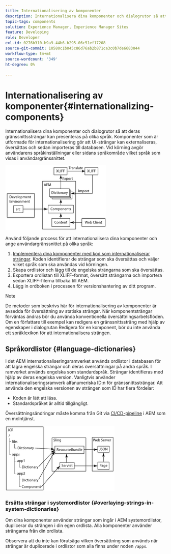 ```yaml
---
title: Internationalisering av komponenter
description: Internationalisera dina komponenter och dialogrutor så att deras gränssnittssträngar kan presenteras på olika språk
topic-tags: components
solution: Experience Manager, Experience Manager Sites
feature: Developing
role: Developer
exl-id: 0276b310-b9a9-44b6-b295-06c51ef17208
source-git-commit: 10580c1b045c86d76ab2b871ca3c0b7de6683044
workflow-type: tm+mt
source-wordcount: '349'
ht-degree: 0%

---
```


# Internationalisering av komponenter{#internationalizing-components}

Internationalisera dina komponenter och dialogrutor så att deras gränssnittssträngar kan presenteras på olika språk. Komponenter som är utformade för internationalisering gör att UI-strängar kan externaliseras, översättas och sedan importeras till databasen. Vid körning avgör användarens språkinställningar eller sidans språkområde vilket språk som visas i användargränssnittet.

![i18n-components-1.png](/help/implementing/developing/extending/assets/i18n-comp1.png)

Använd följande process för att internationalisera dina komponenter och ange användargränssnittet på olika språk:

1. [Implementera dina komponenter med kod som internationaliserar strängar](/help/implementing/developing/extending/i18n/dev.md). Koden identifierar de strängar som ska översättas och väljer vilket språk som ska användas vid körningen.
1. Skapa ordlistor och lägg till de engelska strängarna som ska översättas.
1. Exportera ordlistan till XLIFF-format, översätt strängarna och importera sedan XLIFF-filerna tillbaka till AEM.
1. Lägg in ordboken i processen för versionshantering av ditt program.

>[!NOTE]
>
>De metoder som beskrivs här för internationalisering av komponenter är avsedda för översättning av statiska strängar. När komponentsträngar förväntas ändras bör du använda konventionella översättningsarbetsflöden. Om en författare till exempel kan redigera en gränssnittssträng med hjälp av egenskaper i dialogrutan Redigera för en komponent, bör du inte använda ett språklexikon för att internationalisera strängen.

## Språkordlistor {#language-dictionaries}

I det AEM internationaliseringsramverket används ordlistor i databasen för att lagra engelska strängar och deras översättningar på andra språk. I ramverket används engelska som standardspråk. Strängar identifieras med hjälp av deras engelska version. Vanligtvis använder internationaliseringsramverk alfanumeriska ID:n för gränssnittssträngar. Att använda den engelska versionen av strängen som ID har flera fördelar:

* Koden är lätt att läsa.
* Standardspråket är alltid tillgängligt.

Översättningsändringar måste komma från Git via [CI/CD-pipeline](/help/implementing/cloud-manager/configuring-pipelines/introduction-ci-cd-pipelines.md) i AEM som en molntjänst.

![i18n-components-2](/help/implementing/developing/extending/assets/i18n-comp2.png)


### Ersätta strängar i systemordlistor {#overlaying-strings-in-system-dictionaries}

Om dina komponenter använder strängar som ingår i AEM systemordlistor, duplicerar du strängen i din egen ordlista. Alla komponenter använder strängarna från din ordlista.

Observera att du inte kan förutsäga vilken översättning som används när strängar är duplicerade i ordlistor som alla finns under noden `/apps`.
